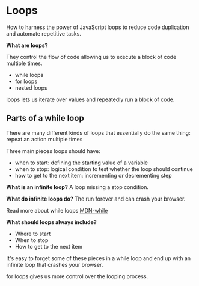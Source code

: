 # Loops

How to harness the power of JavaScript loops to reduce code duplication and automate repetitive tasks.

**What are loops?**

They control the flow of code allowing us to execute a block of code multiple times.

- while loops
- for loops
- nested loops

loops lets us iterate over values and repeatedly run a block of code.

## Parts of a while loop

There are many different kinds of loops that essentially do the same thing: repeat an action multiple times

Three main pieces loops should have:
- when to start: defining the starting value of a variable 
- when to stop: logical condition to test whether the loop should continue
- how to get to the next item: incrementing or decrementing step

**What is an infinite loop?**
A loop missing a stop condition.

**What do infinite loops do?**
The run forever and can crash your browser.

Read more about while loops [MDN-while](https://developer.mozilla.org/en-US/docs/Web/JavaScript/Reference/Statements/while)


**What should loops always include?**
- Where to start
- When to stop
- How to get to the next item

It's easy to forget some of these pieces in a while loop and end up with an infinite loop that crashes your browser.

for loops gives us more control over the looping process. 